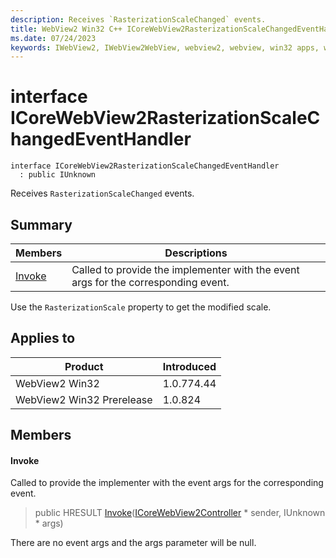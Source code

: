 ```yaml
---
description: Receives `RasterizationScaleChanged` events.
title: WebView2 Win32 C++ ICoreWebView2RasterizationScaleChangedEventHandler
ms.date: 07/24/2023
keywords: IWebView2, IWebView2WebView, webview2, webview, win32 apps, win32, edge, ICoreWebView2, ICoreWebView2Controller, browser control, edge html, ICoreWebView2RasterizationScaleChangedEventHandler
---
```


# interface ICoreWebView2RasterizationScaleChangedEventHandler

```
interface ICoreWebView2RasterizationScaleChangedEventHandler
  : public IUnknown
```

Receives `RasterizationScaleChanged` events.

## Summary

 Members                        | Descriptions
--------------------------------|---------------------------------------------
[Invoke](#invoke) | Called to provide the implementer with the event args for the corresponding event.

Use the `RasterizationScale` property to get the modified scale.

## Applies to

Product                         | Introduced
--------------------------------|---------------------------------------------
WebView2 Win32            |    1.0.774.44
WebView2 Win32 Prerelease |    1.0.824

## Members

#### Invoke

Called to provide the implementer with the event args for the corresponding event.

> public HRESULT [Invoke](#invoke)([ICoreWebView2Controller](icorewebview2controller.md) * sender, IUnknown * args)

There are no event args and the args parameter will be null.

